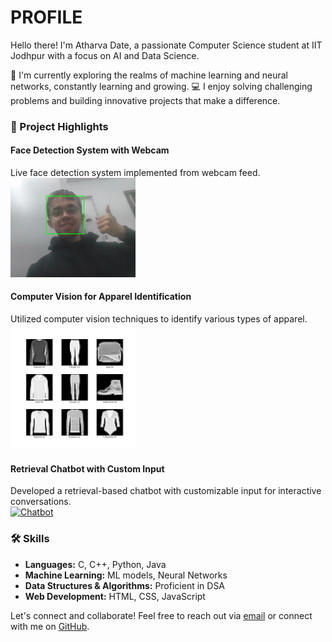 # PROFILE

Hello there! I'm Atharva Date, a passionate Computer Science student at IIT Jodhpur with a focus on AI and Data Science.

🌱 I'm currently exploring the realms of machine learning and neural networks, constantly learning and growing.
💻 I enjoy solving challenging problems and building innovative projects that make a difference.

### 🚀 Project Highlights

#### Face Detection System with Webcam
Live face detection system implemented from webcam feed.
<br>
<a href="https://github.com/ADIITJ/face_detection_webcam">
  <img src="face.png" alt="Face Detection" width="200"/>
</a>

#### Computer Vision for Apparel Identification
Utilized computer vision techniques to identify various types of apparel.
<br>
<a href="https://github.com/ADIITJ/basic-computer-vision">
  <img src="fashion.png" alt="Computer Vision" width="200"/>
</a>

#### Retrieval Chatbot with Custom Input
Developed a retrieval-based chatbot with customizable input for interactive conversations.
<br>
<a href="https://github.com/ADIITJ/retrieval-chatbot">
  <img src="https://your-image-url.com" alt="Chatbot" width="200"/>
</a>

### 🛠️ Skills

- **Languages:** C, C++, Python, Java
- **Machine Learning:** ML models, Neural Networks
- **Data Structures & Algorithms:** Proficient in DSA
- **Web Development:** HTML, CSS, JavaScript

Let's connect and collaborate! Feel free to reach out via [email](mailto:b22ai045@iitj.ac.in) or connect with me on [GitHub](https://github.com/ADIITJ/).

